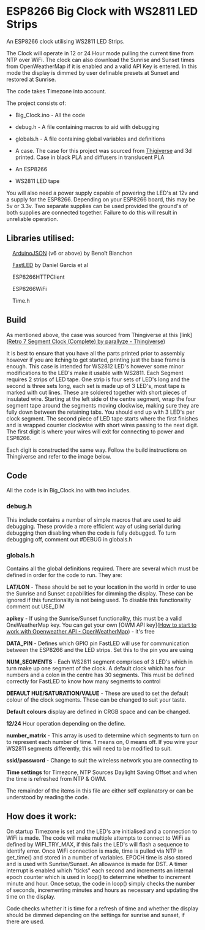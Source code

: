# ESP8266 Big Clock with WS2811 LED Strips

An ESP8266 clock utilising WS2811 LED Strips.

The Clock will operate in 12 or 24 Hour mode pulling the current time from NTP over WiFi.  The clock can also download the Sunrise and Sunset times from OpenWeatherMap if it is enabled and a valid API Key is entered.  In this mode the display is dimmed by user definable presets at Sunset and restored  at Sunrise.

The code takes Timezone into account.

The project consists of:

- Big_Clock.ino - All the code

- debug.h - A file containing macros to aid with debugging

- globals.h - A file containing global variables and definitions

- A case.  The case for this project was sourced from [Thigiverse](https://www.thingiverse.com) and 3d printed.  Case in black PLA and diffusers in translucent PLA

- An ESP8266

- WS2811 LED tape

You will also need a power supply capable of powering the LED's at 12v and a supply for the ESP8266.  Depending on your ESP8266 board, this may be 5v or 3.3v.  Two separate supplies can be used provided the ground's of both supplies are connected together.  Failure to do this will result in unreliable operation.

## Libraries utilised:

    [ArduinoJSON](https://arduinojson.org) (v6 or above) by Benoît Blanchon

    [FastLED](http://fastled.io) by Daniel Garcia et al

    ESP8266HTTPClient

    ESP8266WiFi

    Time.h



## Build

As mentioned above, the case was sourced from Thingiverse at this [link]([Retro 7 Segment Clock (Complete) by parallyze - Thingiverse](https://www.thingiverse.com/thing:3014572))

It is best to ensure that you have all the parts printed prior to assembly however if you are itching to get started, printing just the base frame is enough.  This case is intended for WS2812 LED's however some minor modifications to the LED's make it usable with WS2811.  Each Segment requires 2 strips of LED tape.  One strip is four sets of LED's long and the second is three sets long, each set is made up of 3 LED's, most tape is marked with cut lines.  These are soldered together with short pieces of insulated wire.  Starting at the left side of the centre segment, wrap the four segment tape around the segments moving clockwise, making sure they are fully down between the retaining tabs.  You should end up with 3 LED's per clock segment. The second piece of LED tape starts where the first finishes and is wrapped counter clockwise with short wires passing to the next digit. The first digit is where your wires will exit for connecting to power and ESP8266.

Each digit is constructed the same way.  Follow the build instructions on Thingiverse and refer to the image below.

## Code

All the code is in Big_Clock.ino with two includes.

### debug.h

This include contains a number of simple macros that are used to aid debugging.  These provide a more efficient way of using serial during debugging then disabling when the code is fully debugged.  To turn debugging off, comment out #DEBUG in globals.h

### globals.h

Contains all the global definitions required.  There are several which must be defined in order for the code to run.  They are:

**LAT/LON** - These should be set to your location in the world in order to use the Sunrise and Sunset capabilities for dimming the display.  These can be ignored if this functionality is not being used.  To disable this functionality comment out USE_DIM

**apikey** - If using the Sunrise/Sunset functionality, this must be a valid OneWeatherMap key.  You can get your own [OWM API key]([How to start to work with Openweather API - OpenWeatherMap](https://openweathermap.org/appid)) - it's free

**DATA_PIN** - Defines which GPIO pin FastLED will use for communication between the ESP8266 and the LED strips.  Set this to the pin you are using

**NUM_SEGMENTS** - Each WS2811 segment comprises of 3 LED's which in turn make up one segment of the clock.  A default clock which has four numbers and a colon in the centre has 30 segments.  This must be defined correctly for FastLED to know how many segments to control

**DEFAULT HUE/SATURATION/VALUE** - These are used to set the default colour of the clock segments.  These can be changed to suit your taste.

**Default colours** display are defined in CRGB space and can be changed.

**12/24** Hour operation depending on the define.

**number_matrix** - This array is used to determine which segments to turn on to represent each number of time.  1 means on, 0 means off.  If you wire your WS2811 segments differently, this will need to be modified to suit.

**ssid/password** - Change to suit the wireless network you are connecting to

**Time settings** for Timezone, NTP Sources Daylight Saving Offset and when the time is refreshed from NTP & OWM.

The remainder of the items in this file are either self explanatory or can be understood by reading the code.

## How does it work:

On startup Timezone is set and the LED's are initialised and a connection to WiFi is made.  The code will make multiple attempts to connect to WiFi as defined by WIFI_TRY_MAX, if this fails the LED's will flash a sequence to identify error.  Once WiFi connection is made, time is pulled via NTP in get_time() and stored in a number of variables.  EPOCH time is also stored and is used with Sunrise/Sunset.  An allowance is made for DST.  A timer interrupt is enabled which "ticks" each second and increments an internal epoch counter which is used in loop() to determine whether to increment minute and hour.  Once setup, the code in loop() simply checks the number of seconds, incrementing minutes and hours as necessary and updating the time on the display.

Code checks whether it is time for a refresh of time and whether the display should be dimmed depending on the settings for sunrise and sunset, if there are used.


